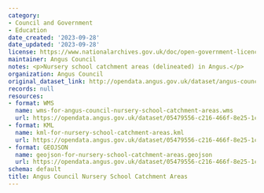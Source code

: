 ```yaml
---
category:
- Council and Government
- Education
date_created: '2023-09-28'
date_updated: '2023-09-28'
license: https://www.nationalarchives.gov.uk/doc/open-government-licence/version/3/
maintainer: Angus Council
notes: <p>Nursery school catchment areas (delineated) in Angus.</p>
organization: Angus Council
original_dataset_link: http://opendata.angus.gov.uk/dataset/angus-council-nursery-school-catchment-areas
records: null
resources:
- format: WMS
  name: wms-for-angus-council-nursery-school-catchment-areas.wms
  url: https://opendata.angus.gov.uk/dataset/05479556-c216-466f-8e25-1c00963de55d/resource/7efaa26b-42c0-452d-a83c-2e43ed2c476d/download/wms-for-angus-council-nursery-school-catchment-areas.wms
- format: KML
  name: kml-for-nursery-school-catchment-areas.kml
  url: https://opendata.angus.gov.uk/dataset/05479556-c216-466f-8e25-1c00963de55d/resource/27bccaa4-1727-41d3-9e4e-100ce3e4c37a/download/kml-for-nursery-school-catchment-areas.kml
- format: GEOJSON
  name: geojson-for-nursery-school-catchment-areas.geojson
  url: https://opendata.angus.gov.uk/dataset/05479556-c216-466f-8e25-1c00963de55d/resource/8e7ff39a-b215-49af-8302-1f283cc96d27/download/geojson-for-nursery-school-catchment-areas.geojson
schema: default
title: Angus Council Nursery School Catchment Areas
---
```

